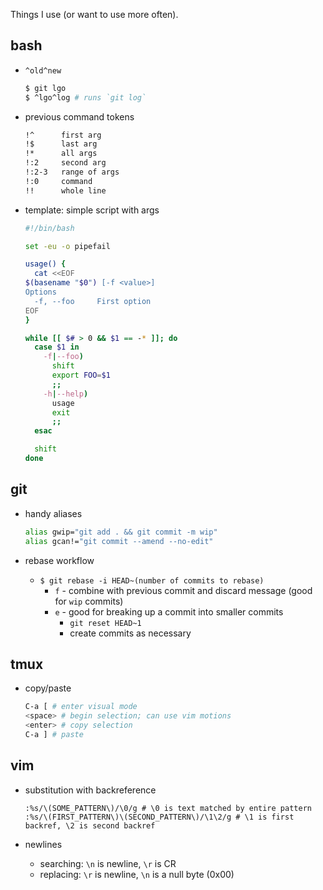 Things I use (or want to use more often).

## bash

* `^old^new`

  ```bash
  $ git lgo
  $ ^lgo^log # runs `git log`
  ```

* previous command tokens

  ```bash
  !^      first arg
  !$      last arg
  !*      all args
  !:2     second arg
  !:2-3   range of args
  !:0     command
  !!      whole line
  ```

* template: simple script with args

  ```bash
  #!/bin/bash

  set -eu -o pipefail

  usage() {
    cat <<EOF
  $(basename "$0") [-f <value>]
  Options
    -f, --foo     First option
  EOF
  }

  while [[ $# > 0 && $1 == -* ]]; do
    case $1 in
      -f|--foo)
        shift
        export FOO=$1
        ;;
      -h|--help)
        usage
        exit
        ;;
    esac

    shift
  done
  ```

## git

* handy aliases

  ```bash
  alias gwip="git add . && git commit -m wip"
  alias gcan!="git commit --amend --no-edit"
  ```

* rebase workflow

  * `$ git rebase -i HEAD~(number of commits to rebase)`
    * `f` - combine with previous commit and discard message (good for `wip` commits)
    * `e` - good for breaking up a commit into smaller commits
      * `git reset HEAD~1`
      * create commits as necessary

## tmux

* copy/paste

  ```bash
  C-a [ # enter visual mode
  <space> # begin selection; can use vim motions
  <enter> # copy selection
  C-a ] # paste
  ```

## vim

* substitution with backreference

  ```
  :%s/\(SOME_PATTERN\)/\0/g # \0 is text matched by entire pattern
  :%s/\(FIRST_PATTERN\)\(SECOND_PATTERN\)/\1\2/g # \1 is first backref, \2 is second backref
  ```

* newlines
  * searching: `\n` is newline, `\r` is CR
  * replacing: `\r` is newline, `\n` is a null byte (0x00)
